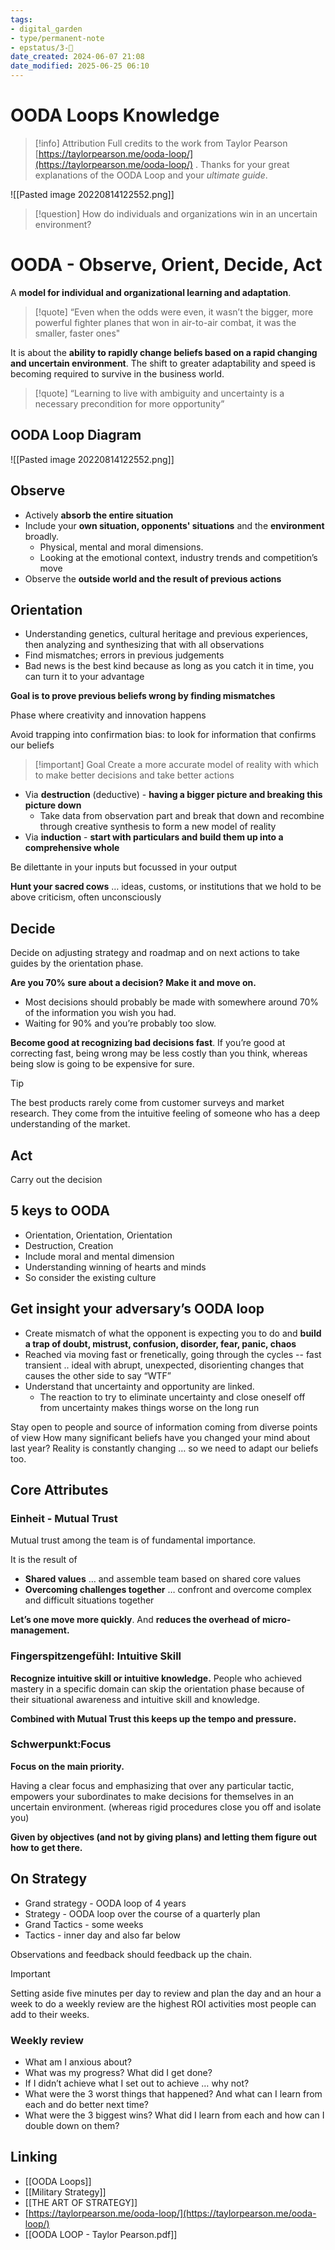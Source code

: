 ```yaml
---
tags: 
- digital_garden
- type/permanent-note
- epstatus/3-🌳
date_created: 2024-06-07 21:08
date_modified: 2025-06-25 06:10
---
```

# OODA Loops Knowledge

> [!info] Attribution
> Full credits to the work from Taylor Pearson [https://taylorpearson.me/ooda-loop/](https://taylorpearson.me/ooda-loop/) . Thanks for your great explanations of the OODA Loop and your *ultimate guide*.

![[Pasted image 20220814122552.png]]

> [!question]
> How do individuals and organizations win in an uncertain environment?

# OODA - Observe, Orient, Decide, Act

A **model for individual and organizational learning and adaptation**.

> [!quote]
> “Even when the odds were even, it wasn’t the bigger, more powerful fighter planes that won in air-to-air combat, it was the smaller, faster ones"

It is about the **ability to rapidly change beliefs based on a rapid changing and uncertain environment**. The shift to greater adaptability and speed is becoming required to survive in the business world.

> [!quote]
> “Learning to live with ambiguity and uncertainty is a necessary precondition for more opportunity”

## OODA Loop Diagram

![[Pasted image 20220814122552.png]]

## Observe

+ Actively **absorb the entire situation**
+ Include your **own situation, opponents' situations** and the **environment** broadly. 
	+ Physical, mental and moral dimensions. 
	+ Looking at the emotional context, industry trends and competition’s move
+ Observe the **outside world and the result of previous actions**

## Orientation

+ Understanding genetics, cultural heritage and previous experiences, then analyzing and synthesizing that with all observations 
+ Find mismatches; errors in previous judgements
+ Bad news is the best kind because as long as you catch it in time, you can turn it to your advantage

**Goal is to prove previous beliefs wrong by finding mismatches**

Phase where creativity and innovation happens

Avoid trapping into confirmation bias: to look for information that confirms our beliefs

> [!important] Goal
> Create a more accurate model of reality with which to make better decisions and take better actions

+ Via **destruction** (deductive) - **having a bigger picture and breaking this picture down**
	+ Take data from observation part and break that down and recombine through creative synthesis to form a new model of reality
+ Via **induction** -  **start with particulars and build them up into a comprehensive whole**

Be dilettante in your inputs but focussed in your output

**Hunt your sacred cows** … ideas, customs, or institutions that we hold to be above criticism, often unconsciously

## Decide

Decide on adjusting strategy and roadmap and on next actions to take guides by the orientation phase.

**Are you 70% sure about a decision? Make it and move on.**
+ Most decisions should probably be made with somewhere around 70% of the information you wish you had. 
+ Waiting for 90% and you’re probably too slow. 

**Become good at recognizing bad decisions fast**. 
If you’re good at correcting fast, being wrong may be less costly than you think, whereas being slow is going to be expensive for sure.

> [!tip]
> The best products rarely come from customer surveys and market research. They come from the intuitive feeling of someone who has a deep understanding of the market.

## Act

Carry out the decision

## 5 keys to OODA

+ Orientation, Orientation, Orientation
+ Destruction, Creation
+ Include moral and mental dimension
+ Understanding winning of hearts and minds
+ So consider the existing culture

## Get insight your adversary’s OODA loop

+ Create mismatch of what the opponent is expecting you to do and **build a trap of doubt, mistrust, confusion, disorder, fear, panic, chaos**
+ Reached via moving fast or frenetically, going through the cycles -- fast transient .. ideal with abrupt, unexpected, disorienting changes that causes the other side to say “WTF”
+ Understand that uncertainty and opportunity are linked.
	+ The reaction to try to eliminate uncertainty and close oneself off from uncertainty makes things worse on the long run 

Stay open to people and source of information coming from diverse points of view
How many significant beliefs have you changed your mind about last year? 
Reality is constantly changing … so we need to adapt our beliefs too.

## Core Attributes

### Einheit - Mutual Trust

Mutual trust among the team is of fundamental importance.

It is the result of
+ **Shared values** … and assemble team based on shared core values
+ **Overcoming challenges together** … confront and overcome complex and difficult situations together

**Let’s one move more quickly**. And **reduces the overhead of micro-management.** 

### Fingerspitzengefühl: Intuitive Skill

**Recognize intuitive skill or intuitive knowledge.** 
People who achieved mastery in a specific domain can skip the orientation phase because of their situational awareness and intuitive skill and knowledge.

**Combined with Mutual Trust this keeps up the tempo and pressure.**

### Schwerpunkt:Focus

**Focus on the main priority.** 

Having a clear focus and emphasizing that over any particular tactic, empowers your subordinates to make decisions for themselves in an uncertain environment. (whereas rigid procedures close you off and isolate you)

**Given by objectives (and not by giving plans) and letting them figure out how to get there.**

## On Strategy

+ Grand strategy - OODA loop of 4 years
+ Strategy - OODA loop over the course of a quarterly plan
+ Grand Tactics - some weeks
+ Tactics - inner day and also far below

Observations and feedback should feedback up the chain.

> [!important]
> Setting aside five minutes per day to review and plan the day and an hour a week to do a weekly review are the highest ROI activities most people can add to their weeks.

### Weekly review

* What am I anxious about?
* What was my progress? What did I get done?
* If I didn’t achieve what I set out to achieve … why not?
* What were the 3 worst things that happened? And what can I learn from each and do better next time?
* What were the 3 biggest wins? What did I learn from each and how can I double down on them?

## Linking

+ [[OODA Loops]]
+ [[Military Strategy]]
+ [[THE ART OF STRATEGY]]
+ [https://taylorpearson.me/ooda-loop/](https://taylorpearson.me/ooda-loop/)
+ [[OODA LOOP - Taylor Pearson.pdf]]